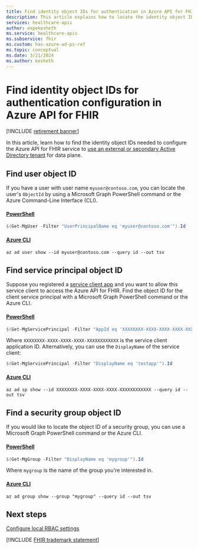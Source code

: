```yaml
---
title: Find identity object IDs for authentication in Azure API for FHIR
description: This article explains how to locate the identity object IDs needed to configure authentication for Azure API for FHIR.
services: healthcare-apis
author: expekesheth
ms.service: healthcare-apis
ms.subservice: fhir
ms.custom: has-azure-ad-ps-ref
ms.topic: conceptual
ms.date: 3/21/2024
ms.author: kesheth
---
```


# Find identity object IDs for authentication configuration in Azure API for FHIR

[!INCLUDE [retirement banner](../includes/healthcare-apis-azure-api-fhir-retirement.md)]

In this article, learn how to find the identity object IDs needed to configure the Azure API for FHIR service to [use an external or secondary Active Directory tenant](configure-local-rbac.md) for data plane.

## Find user object ID

If you have a user with user name `myuser@contoso.com`, you can locate the user's `ObjectId` by using a Microsoft Graph PowerShell command or the Azure Command-Line Interface (CLI).

#### [PowerShell](#tab/powershell)

```powershell
$(Get-MgUser -Filter "UserPrincipalName eq 'myuser@contoso.com'").Id
```

#### [Azure CLI](#tab/command-line)

```azurecli-interactive
az ad user show --id myuser@contoso.com --query id --out tsv
```

## Find service principal object ID

Suppose you registered a [service client app](register-service-azure-ad-client-app.md) and you want to allow this service client to access the Azure API for FHIR. Find the object ID for the client service principal with a Microsoft Graph PowerShell command or the Azure CLI.

#### [PowerShell](#tab/powershell)

```powershell
$(Get-MgServicePrincipal -Filter "AppId eq 'XXXXXXXX-XXXX-XXXX-XXXX-XXXXXXXXXXXX'").Id
```

Where `XXXXXXXX-XXXX-XXXX-XXXX-XXXXXXXXXXXX` is the service client application ID. Alternatively, you can use the `DisplayName` of the service client:

```powershell
$(Get-MgServicePrincipal -Filter "DisplayName eq 'testapp'").Id
```

#### [Azure CLI](#tab/command-line)

```azurecli-interactive
az ad sp show --id XXXXXXXX-XXXX-XXXX-XXXX-XXXXXXXXXXXX --query id --out tsv
```

## Find a security group object ID

If you would like to locate the object ID of a security group, you can use a Microsoft Graph PowerShell command or the Azure CLI.

#### [PowerShell](#tab/powershell)

```powershell
$(Get-MgGroup -Filter "DisplayName eq 'mygroup'").Id
```

Where `mygroup` is the name of the group you're interested in.

#### [Azure CLI](#tab/command-line)

```azurecli-interactive
az ad group show --group "mygroup" --query id --out tsv
```

## Next steps

[Configure local RBAC settings](configure-local-rbac.md)

[!INCLUDE [FHIR trademark statement](../includes/healthcare-apis-fhir-trademark.md)]